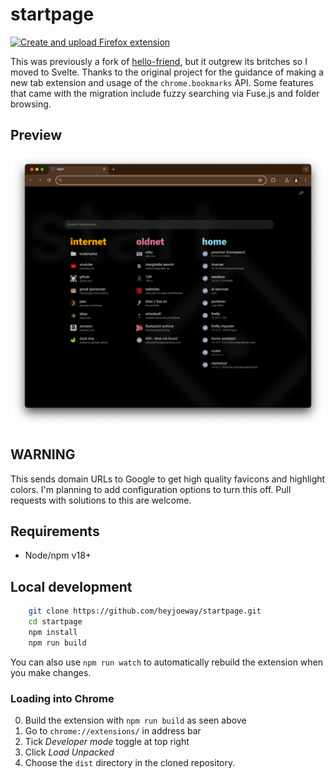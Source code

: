 # startpage

[![Create and upload Firefox extension](https://github.com/heyjoeway/startpage/actions/workflows/main.yml/badge.svg)](https://github.com/heyjoeway/startpage/actions/workflows/main.yml)

This was previously a fork of [hello-friend](https://github.com/jaywick/hello-friend), but it outgrew its britches so I moved to Svelte. Thanks to the original project for the guidance of making a new tab extension and usage of the `chrome.bookmarks` API. Some features that came with the migration include fuzzy searching via Fuse.js and folder browsing.

## Preview

![Screenshot preview of the startpage extension on a new tab](./PREVIEW.png)

## WARNING

This sends domain URLs to Google to get high quality favicons and highlight colors. I'm planning to add configuration options to turn this off. Pull requests with solutions to this are welcome.

## Requirements

- Node/npm v18+

## Local development

```bash
    git clone https://github.com/heyjoeway/startpage.git
    cd startpage
    npm install
    npm run build
```

You can also use `npm run watch` to automatically rebuild the extension when you make changes.

### Loading into Chrome

0. Build the extension with `npm run build` as seen above
1. Go to `chrome://extensions/` in address bar
2. Tick _Developer mode_ toggle at top right
3. Click _Load Unpacked_
4. Choose the `dist` directory in the cloned repository.
